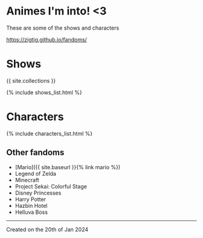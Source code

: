 # Animes I'm into! <3

These are some of the shows and characters

<https://zigtig.github.io/fandoms/>

# Shows
{{ site.collections }}

{% include shows_list.html %}

# Characters
{% include characters_list.html %}

## Other fandoms
* [Mario]({{ site.baseurl }}{% link mario %})
* Legend of Zelda
* Minecraft
* Project Sekai: Colorful Stage
* Disney Princesses
* Harry Potter
* Hazbin Hotel
* Helluva Boss

---
Created on the 20th of Jan 2024
